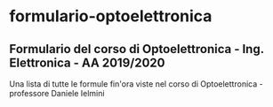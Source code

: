 # formulario-optoelettronica
## Formulario del corso di Optoelettronica - Ing. Elettronica - AA 2019/2020
Una lista di tutte le formule fin'ora viste nel corso di Optoelettronica - professore Daniele Ielmini
 
